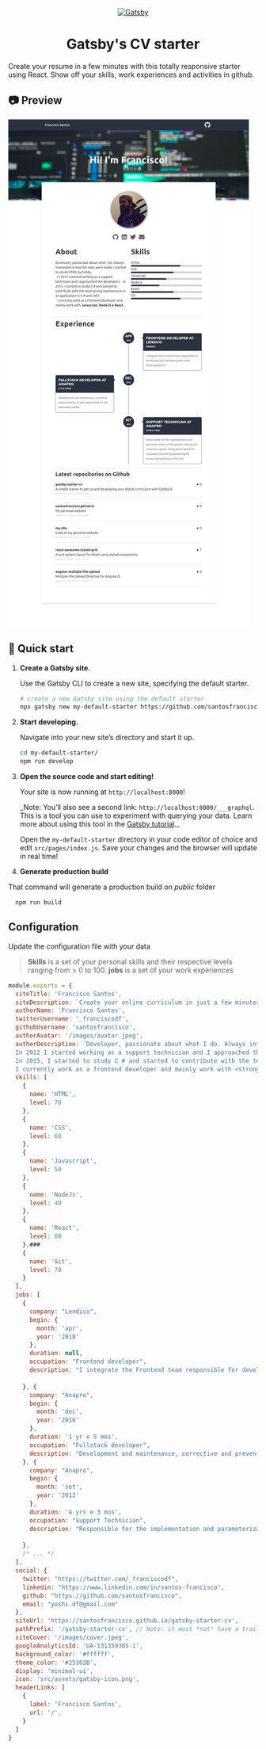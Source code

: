 <p align="center">
  <a href="https://www.gatsbyjs.org">
    <img alt="Gatsby" src="https://www.gatsbyjs.org/monogram.svg" width="60" />
  </a>
</p>
<h1 align="center">
  Gatsby's CV starter
</h1>

Create your resume in a few minutes with this totally responsive starter using React. Show off your skills, work experiences and activities in github.


## 📷 Preview

![Preview](./preview.png)

## 🚀 Quick start

1.  **Create a Gatsby site.**

    Use the Gatsby CLI to create a new site, specifying the default starter.

    ```sh
    # create a new Gatsby site using the default starter
    npx gatsby new my-default-starter https://github.com/santosfrancisco/gatsby-starter-cv
    ```

1.  **Start developing.**

    Navigate into your new site’s directory and start it up.

    ```sh
    cd my-default-starter/
    npm run develop
    ```

1.  **Open the source code and start editing!**

    Your site is now running at `http://localhost:8000`!

    \_Note: You'll also see a second link: `http://localhost:8000/___graphql`. This is a tool you can use to experiment with querying your data. Learn more about using this tool in the [Gatsby tutorial](https://www.gatsbyjs.org/tutorial/part-five/#introducing-graphiql).\_

    Open the `my-default-starter` directory in your code editor of choice and edit `src/pages/index.js`. Save your changes and the browser will update in real time!

1. **Generate production build**

  That command will generate a production build on _public_ folder
  ```sh
    npm run build
  ```

## Configuration

Update the configuration file with your data



> **Skills** is a set of your personal skills and their respective levels ranging from > 0 to 100.
> **jobs** is a set of your work experiences

```js
module.exports = {
  siteTitle: 'Francisco Santos',
  siteDescription: `Create your online curriculum in just a few minutes with this starter`,
  authorName: 'Francisco Santos',
  twitterUsername: '_franciscodf',
  githubUsername: 'santosfrancisco',
  authorAvatar: '/images/avatar.jpeg',
  authorDescription: `Developer, passionate about what I do. Always interested in how the sites were made, I started to study HTML by hobby. <br />
  In 2012 I started working as a support technician and I approached the developers.
  In 2015, I started to study C # and started to contribute with the team giving maintenance in an application in C # and .NET. <br />
  I currently work as a frontend developer and mainly work with <strong>Javascript, NodeJS e React.</strong>`,
  skills: [
    {
      name: 'HTML',
      level: 70
    },
    {
      name: 'CSS',
      level: 60
    },
    {
      name: 'Javascript',
      level: 50
    },
    {
      name: 'NodeJs',
      level: 40
    },
    {
      name: 'React',
      level: 60
    },### 
    {
      name: 'Git',
      level: 70
    }
  ],
  jobs: [
    {
      company: "Lendico",
      begin: {
        month: 'apr',
        year: '2018'
      },
      duration: null,
      occupation: "Frontend developer",
      description: "I integrate the Frontend team responsible for developing and maintaining the online lending platform."
  
    }, {
      company: "Anapro",
      begin: {
        month: 'dec',
        year: '2016'
      },
      duration: '1 yr e 5 mos',
      occupation: "Fullstack developer",
      description: "Development and maintenance, corrective and preventive, of web applications for the real estate market."
    }, {
      company: "Anapro",
      begin: {
        month: 'set',
        year: '2012'
      },
      duration: '4 yrs e 3 mos',
      occupation: "Support Technician",
      description: "Responsible for the implementation and parameterization of the system, training and customer support. Acting also in person in real estate launches guaranteeing the success and good use of the tool."
  
    },
    /* ... */
  ],
  social: {
    twitter: "https://twitter.com/_franciscodf",
    linkedin: "https://www.linkedin.com/in/santos-francisco",
    github: "https://github.com/santosfrancisco",
    email: "yoshi.df@gmail.com"
  },
  siteUrl: 'https://santosfrancisco.github.io/gatsby-starter-cv',
  pathPrefix: '/gatsby-starter-cv', // Note: it must *not* have a trailing slash.
  siteCover: '/images/cover.jpeg',
  googleAnalyticsId: 'UA-131359385-1',
  background_color: '#ffffff',
  theme_color: '#25303B',
  display: 'minimal-ui',
  icon: 'src/assets/gatsby-icon.png',
  headerLinks: [
    {
      label: 'Francisco Santos',
      url: '/',
    }
  ]
}

```
